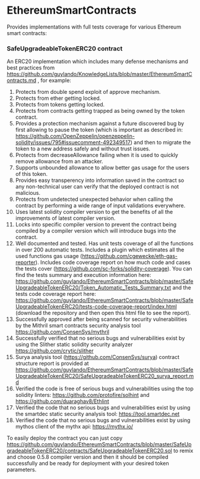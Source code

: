 # EthereumSmartContracts
Provides implementations with full tests coverage for various Ethereum smart contracts:

### SafeUpgradeableTokenERC20 contract

An ERC20 implementation which includes many defense mechanisms and best practices from https://github.com/guylando/KnowledgeLists/blob/master/EthereumSmartContracts.md , for example:
1. Protects from double spend exploit of approve mechanism.
2. Protects from ether getting locked.
3. Protects from tokens getting locked.
4. Protects from contracts getting trapped as being owned by the token contract.
5. Provides a protection mechanism against a future discovered bug by first allowing to pause the token (which is important as described in: https://github.com/OpenZeppelin/openzeppelin-solidity/issues/795#issuecomment-492349517) and then to migrate the token to a new address safely and without trust issues.
6. Protects from decreaseAllowance failing when it is used to quickly remove allowance from an attacker.
7. Supports unbounded allowance to allow better gas usage for the users of this token.
8. Provides easy transperency into information saved in the contract so any non-technical user can verify that the deployed contract is not malicious.
9. Protects from undetected unexpected behavior when calling the contract by performing a wide range of input validations everywhere.
10. Uses latest solidity compiler version to get the benefits of all the improvements of latest compiler version.
11. Locks into specific compiler version to prevent the contract being compiled by a compiler version which will introduce bugs into the contract.
12. Well documented and tested. Has unit tests coverage of all the functions in over 200 automatic tests. Includes a plugin which estimates all the used functions gas usage (https://github.com/cgewecke/eth-gas-reporter). Includes code coverage report on how much code and cases the tests cover (https://github.com/sc-forks/solidity-coverage). You can find the tests summary and execution information here: https://github.com/guylando/EthereumSmartContracts/blob/master/SafeUpgradeableTokenERC20/Token_Automatic_Tests_Summary.txt and the tests code coverage report here: https://github.com/guylando/EthereumSmartContracts/blob/master/SafeUpgradeableTokenERC20/tests-code-coverage-report/index.html (download the repository and then open this html file to see the report).
13. Successfully approved after being scanned for security vulnerabilities by the Mithril smart contracts security analysis tool https://github.com/ConsenSys/mythril
14. Successfully verified that no serious bugs and vulnerabilities exist by using the Slither static solidity security analyzer https://github.com/crytic/slither
15. Surya analysis tool (https://github.com/ConsenSys/surya) contract structure report is provided at https://github.com/guylando/EthereumSmartContracts/blob/master/SafeUpgradeableTokenERC20/SafeUpgradeableTokenERC20_surya_report.md
16. Verified the code is free of serious bugs and vulnerabilities using the top solidity linters: https://github.com/protofire/solhint and https://github.com/duaraghav8/Ethlint
17. Verified the code that no serious bugs and vulnerabilities exist by using the smartdec static security analysis tool: https://tool.smartdec.net
18. Verified the code that no serious bugs and vulnerabilities exist by using mythos client of the mythx api: https://mythx.io/

To easily deploy the contract you can just copy https://github.com/guylando/EthereumSmartContracts/blob/master/SafeUpgradeableTokenERC20/contracts/SafeUpgradeableTokenERC20.sol to remix and choose 0.5.8 compiler version and then it should be compiled successfully and be ready for deployment with your desired token parameters.
